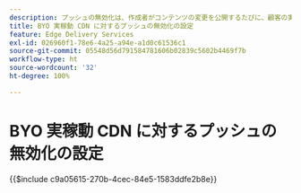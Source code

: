```yaml
---
description: プッシュの無効化は、作成者がコンテンツの変更を公開するたびに、顧客の実稼動 CDN（「www.yourdomain.com」など）のコンテンツを自動的に削除します。
title: BYO 実稼動 CDN に対するプッシュの無効化の設定
feature: Edge Delivery Services
exl-id: 026960f1-78e6-4a25-a94e-a1d0c61536c1
source-git-commit: 05548d56d791584781606b02839c5602b4469f7b
workflow-type: ht
source-wordcount: '32'
ht-degree: 100%

---
```


# BYO 実稼動 CDN に対するプッシュの無効化の設定

{{$include c9a05615-270b-4cec-84e5-1583ddfe2b8e}}
